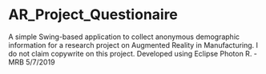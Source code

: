 # AR_Project_Questionaire
A simple Swing-based application to collect anonymous demographic information for a research project on Augmented Reality in Manufacturing. 
I do not claim copywrite on this project. Developed using Eclipse Photon R. 
-MRB 5/7/2019
